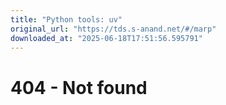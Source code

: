 ```yaml
---
title: "Python tools: uv"
original_url: "https://tds.s-anand.net/#/marp"
downloaded_at: "2025-06-18T17:51:56.595791"
---
```


404 - Not found
===============